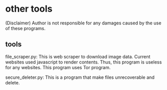# other tools

(Disclaimer)
Author is not responsible for any damages caused by the use of these programs.

## tools

file_scraper.py: This is web scraper to download image data. Current websites used javascript to render contents. Thus, this program is useless for any websites. This program uses Tor program.

secure_deleter.py: This is a program that make files unrecoverable and delete.

